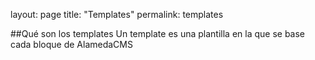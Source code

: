 layout: page
title: "Templates"
permalink: templates

##Qué son los templates
  Un template es una plantilla en la que se base cada bloque de AlamedaCMS
